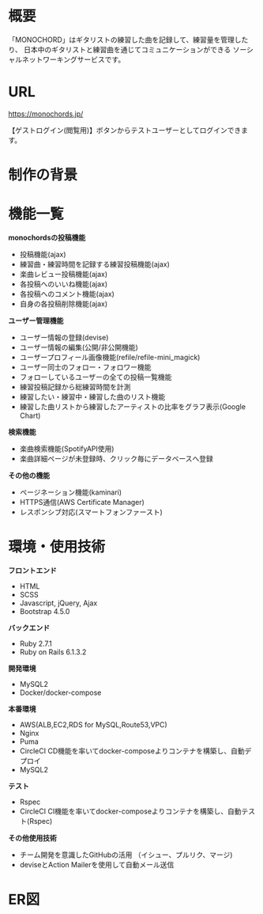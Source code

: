 # 概要
「MONOCHORD」はギタリストの練習した曲を記録して、練習量を管理したり、
日本中のギタリストと練習曲を通じてコミュニケーションができる
ソーシャルネットワーキングサービスです。


# URL
https://monochords.jp/

【ゲストログイン(閲覧用)】ボタンからテストユーザーとしてログインできます。

# 制作の背景

# 機能一覧
**monochordsの投稿機能**
* 投稿機能(ajax)
* 練習曲・練習時間を記録する練習投稿機能(ajax)
* 楽曲レビュー投稿機能(ajax)
* 各投稿へのいいね機能(ajax)
* 各投稿へのコメント機能(ajax)
* 自身の各投稿削除機能(ajax)


**ユーザー管理機能**
* ユーザー情報の登録(devise)
* ユーザー情報の編集(公開/非公開機能)
* ユーザープロフィール画像機能(refile/refile-mini_magick)
* ユーザー同士のフォロー・フォロワー機能
* フォローしているユーザーの全ての投稿一覧機能
* 練習投稿記録から総練習時間を計測
* 練習したい・練習中・練習した曲のリスト機能
* 練習した曲リストから練習したアーティストの比率をグラフ表示(Google Chart)

**検索機能**
* 楽曲検索機能(SpotifyAPI使用)
* 楽曲詳細ページが未登録時、クリック毎にデータベースへ登録

**その他の機能**
* ページネーション機能(kaminari)
* HTTPS通信(AWS Certificate Manager)
* レスポンシブ対応(スマートフォンファースト)

# 環境・使用技術
**フロントエンド**
*  HTML
*  SCSS
*  Javascript, jQuery, Ajax
*  Bootstrap 4.5.0

**バックエンド**
*  Ruby 2.7.1
*  Ruby on Rails 6.1.3.2

**開発環境**
* MySQL2
* Docker/docker-compose

**本番環境**
* AWS(ALB,EC2,RDS for MySQL,Route53,VPC)
* Nginx
* Puma
* CircleCI CD機能を率いてdocker-composeよりコンテナを構築し、自動デプロイ
* MySQL2

**テスト**
* Rspec
* CircleCI CI機能を率いてdocker-composeよりコンテナを構築し、自動テスト(Rspec)

**その他使用技術**
* チーム開発を意識したGitHubの活用 （イシュー、プルリク、マージ)
* deviseとAction Mailerを使用して自動メール送信

# ER図

